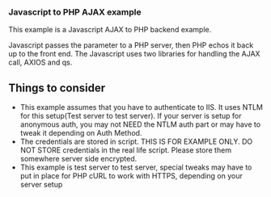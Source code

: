 ### Javascript to PHP AJAX example
This example is a Javascript AJAX to PHP backend example.

Javascript passes the parameter to a PHP server, then PHP echos it back up to the front end. The Javascript uses two libraries for
handling the AJAX call, AXIOS and qs.

## Things to consider
+ This example assumes that you have to authenticate to IIS. It uses NTLM for this setup(Test server to test server). If your server is setup for anonymous auth, you may not NEED the NTLM auth part or may have to tweak it depending on Auth Method.
+ The credentials are stored in script. THIS IS FOR EXAMPLE ONLY. DO NOT STORE credentials in the real life script. Please store them somewhere server side encrypted.
+ This example is test server to test server, special tweaks may have to put in place for PHP cURL to work with HTTPS, depending on your server setup
